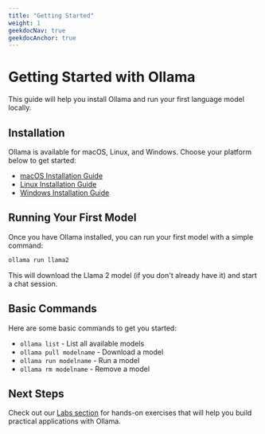```yaml
---
title: "Getting Started"
weight: 1
geekdocNav: true
geekdocAnchor: true
---
```


# Getting Started with Ollama

This guide will help you install Ollama and run your first language model locally.

## Installation

Ollama is available for macOS, Linux, and Windows. Choose your platform below to get started:

- [macOS Installation Guide](/docs/getting-started/installation/macos/)
- [Linux Installation Guide](/docs/getting-started/installation/linux/)
- [Windows Installation Guide](/docs/getting-started/installation/windows/)

## Running Your First Model

Once you have Ollama installed, you can run your first model with a simple command:

```bash
ollama run llama2
```

This will download the Llama 2 model (if you don't already have it) and start a chat session.

## Basic Commands

Here are some basic commands to get you started:

- `ollama list` - List all available models
- `ollama pull modelname` - Download a model
- `ollama run modelname` - Run a model
- `ollama rm modelname` - Remove a model

## Next Steps

Check out our [Labs section](/labs/) for hands-on exercises that will help you build practical applications with Ollama.